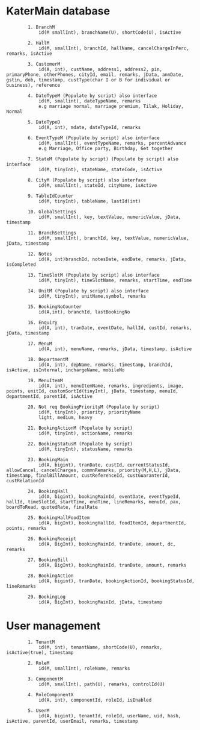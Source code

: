 # KaterMain database

			1. BranchM
				id(M smallInt), branchName(U), shortCode(U), isActive

			2. HallM
				id(M, smallInt), branchId, hallName, cancelChargeInPerc, remarks, isActive

			3. CustomerM
				id(A, int), custName, address1, address2, pin, primaryPhone, otherPhones, cityId, email, remarks, jData, annDate, gstin, dob, timestamp, custType(char I or B for individual or business), reference

			4. DateTypeM (Populate by script) also interface
				id(M, smallint), dateTypeName, remarks
				e.g marriage normal, marriage premium, Tilak, Holiday, Normal

			5. DateTypeD 
				id(A, int), mdate, dateTypeId, remarks

			6. EventTypeM (Populate by script) also interface
				id(M, smallInt), eventTypeName, remarks, percentAdvance
				e.g Marriage, Office party, Birthday, Get together

			7. StateM (Populate by script) (Populate by script) also interface
				id(M, tinyInt), stateName, stateCode, isActive

			8. CityM (Populate by script) also interface
				id(M, smallInt), stateId, cityName, isActive

			9. TableIdCounter
				id(M, tinyInt), tableName, lastId(int)

			10. GlobalSettings
				id(M, smallInt), key, textValue, numericValue, jData, timestamp

			11. BranchSettings
				id(M, smallInt), branchId, key, textValue, numericValue, jData, timestamp

			12. Notes
				id(A, int)branchId, notesDate, endDate, remarks, jData, isCompleted

			13. TimeSlotM (Populate by script) also interface
				id(M, tinyInt), timeSlotName, remarks, startTime, endTime

			14. UnitM (Populate by script) also interface
				id(M, tinyInt), unitName,symbol, remarks

			15. BookingNoCounter
				id(A,int), branchId, lastBookingNo

			16. Enquiry
				id(A, int), tranDate, eventDate, hallId, custId, remarks, jData, timestamp  

			17. MenuM
				id(A, int), menuName, remarks, jData, timestamp, isActive

			18. DepartmentM
				id(A, int), depName, remarks, timestamp, branchId, isActive, isInternal, inchargeName, mobileNo

			19. MenuItemM
				id(A, int), menuItemName, remarks, ingredients, image, points, unitId, customSortId(tinyInt), jData, timestamp, menuId, departmentId, parentId, isActive

			20. Not req BookingPriorityM (Populate by script)
				id(M, tinyInt), priority, priorityName
				light, medium, heavy

			21.	BookingActionM (Populate by script)
				id(M, tinyInt), actionName, remarks

			22.	BookingStatusM (Populate by script)
				id(M, tinyInt), statusName, remarks
	
			23. BookingMain
				id(A, bigint), tranDate, custId, currentStatusId, allowCancel, cancelCharges, commnRemarks, priority(M,H,L), jData, timestamp, finalBillAmount, custReferenceId, custGuaranterId, custRelationId

			24. BookingHall
				id(A, bigint), bookingMainId, eventDate, eventTypeId, hallId, timeSlotId, startTime, endTime, lineRemarks, menuId, pax, boardToRead, quotedRate, finalRate

			25. BookingHallFoodItem
				id(A, bigInt), bookingHallId, foodItemId, departmentId, points, remarks

			26. BookingReceipt
				id(A, BigInt), bookingMainId, tranDate, amount, dc, remarks

			27.	BookingBill 
				id(A, BigInt), bookingMainId, tranDate, amount, remarks

			28. BookingAction
				id(A, bigint), tranDate, bookingActionId, bookingStatusId, lineRemarks

			29. BookingLog
				id(A, BigInt), bookingMainId, jData, timestamp




# User management
			1. TenantM
				id(M, int), tenantName, shortCode(U), remarks, isActive(true), timestamp

			2. RoleM
				id(M, smallInt), roleName, remarks

			3. ComponentM
				id(M, smallInt), path(U), remarks, controlId(U)

			4. RoleComponentX
				id(A, int), componentId, roleId, isEnabled

			5. UserM
				id(A, bigint), tenantId, roleId, userName, uid, hash, isActive, parentId, userEmail, remarks, timestamp